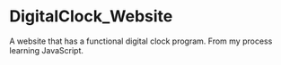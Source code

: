 # DigitalClock_Website
 A website that has a functional digital clock program. From my process learning JavaScript.
